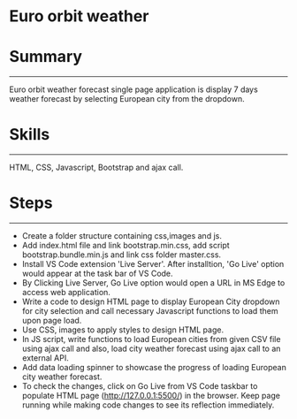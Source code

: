 # Euro orbit weather

# Summary

---

Euro orbit weather forecast single page application is display 7 days weather forecast by selecting European city from the dropdown.

# Skills

---

HTML, CSS, Javascript, Bootstrap and ajax call.

# Steps

---

- Create a folder structure containing css,images and js.
- Add index.html file and link bootstrap.min.css, add script bootstrap.bundle.min.js and link css folder master.css.
- Install VS Code extension 'Live Server'. After installtion, 'Go Live' option would appear at the task bar of VS Code.
- By Clicking Live Server, Go Live option would open a URL in MS Edge to access web application.
- Write a code to design HTML page to display European City dropdown for city selection and call necessary Javascript functions to load them upon page load.
- Use CSS, images to apply styles to design HTML page.
- In JS script, write functions to load European cities from given CSV file using ajax call and also, load city weather forecast using ajax call to an external API.
- Add data loading spinner to showcase the progress of loading European city weather forecast.
- To check the changes, click on Go Live from VS Code taskbar to populate HTML page (http://127.0.0.1:5500/) in the browser. Keep page running while making code changes to see its reflection immediately.
